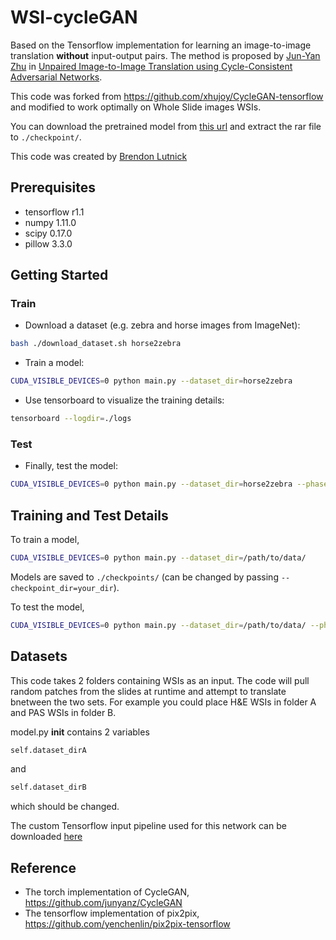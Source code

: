 # WSI-cycleGAN

Based on the Tensorflow implementation for learning an image-to-image translation **without** input-output pairs.
The method is proposed by [Jun-Yan Zhu](https://people.eecs.berkeley.edu/~junyanz/) in 
[Unpaired Image-to-Image Translation using Cycle-Consistent Adversarial Networks](https://arxiv.org/pdf/1703.10593.pdf). 

This code was forked from https://github.com/xhujoy/CycleGAN-tensorflow and modified to work optimally on Whole Slide images WSIs.

You can download the pretrained model from [this url](https://1drv.ms/u/s!AroAdu0uts_gj5tA93GnwyfRpvBIDA)
and extract the rar file to `./checkpoint/`.

This code was created by [Brendon Lutnick](https://github.com/brendonlutnick)


## Prerequisites
- tensorflow r1.1
- numpy 1.11.0
- scipy 0.17.0
- pillow 3.3.0

## Getting Started

### Train
- Download a dataset (e.g. zebra and horse images from ImageNet):
```bash
bash ./download_dataset.sh horse2zebra
```
- Train a model:
```bash
CUDA_VISIBLE_DEVICES=0 python main.py --dataset_dir=horse2zebra
```
- Use tensorboard to visualize the training details:
```bash
tensorboard --logdir=./logs
```

### Test
- Finally, test the model:
```bash
CUDA_VISIBLE_DEVICES=0 python main.py --dataset_dir=horse2zebra --phase=test --which_direction=AtoB
```

## Training and Test Details
To train a model,  
```bash
CUDA_VISIBLE_DEVICES=0 python main.py --dataset_dir=/path/to/data/ 
```
Models are saved to `./checkpoints/` (can be changed by passing `--checkpoint_dir=your_dir`).  

To test the model,
```bash
CUDA_VISIBLE_DEVICES=0 python main.py --dataset_dir=/path/to/data/ --phase=test --which_direction=AtoB/BtoA
```

## Datasets
This code takes 2 folders containing WSIs as an input. The code will pull random patches from the slides at runtime and attempt to translate bnetween the two sets. For example you could place H&E WSIs in folder A and PAS WSIs in folder B.

model.py __init__ contains 2 variables 
```bash
self.dataset_dirA
``` 
and 
```bash
self.dataset_dirB
```
which should be changed. 

The custom Tensorflow input pipeline used for this network can be downloaded [here](https://github.com/SarderLab/tf-WSI-dataset-utils) 


## Reference
- The torch implementation of CycleGAN, https://github.com/junyanz/CycleGAN
- The tensorflow implementation of pix2pix, https://github.com/yenchenlin/pix2pix-tensorflow
